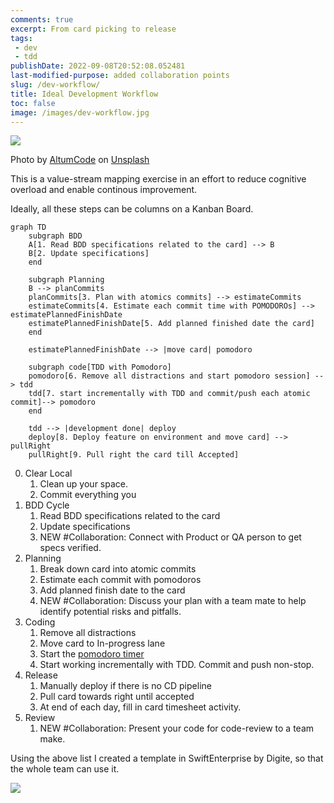 ```yaml
---
comments: true
excerpt: From card picking to release
tags:
 - dev
 - tdd
publishDate: 2022-09-08T20:52:08.052481
last-modified-purpose: added collaboration points
slug: /dev-workflow/
title: Ideal Development Workflow
toc: false
image: /images/dev-workflow.jpg
---
```


![](/images/dev-workflow.jpg)

Photo by <a href="https://unsplash.com/@altumcode?utm_source=unsplash&utm_medium=referral&utm_content=creditCopyText">AltumCode</a> on <a href="https://unsplash.com/s/photos/developer?utm_source=unsplash&utm_medium=referral&utm_content=creditCopyText">Unsplash</a>


This is a value-stream mapping exercise in an effort to reduce cognitive overload and enable continous improvement.

Ideally, all these steps can be columns on a Kanban Board.

```mermaid!
graph TD
    subgraph BDD
    A[1. Read BDD specifications related to the card] --> B
    B[2. Update specifications]
    end

    subgraph Planning
    B --> planCommits
    planCommits[3. Plan with atomics commits] --> estimateCommits
    estimateCommits[4. Estimate each commit time with POMODOROs] --> estimatePlannedFinishDate
    estimatePlannedFinishDate[5. Add planned finished date the card] 
    end

    estimatePlannedFinishDate --> |move card| pomodoro

    subgraph code[TDD with Pomodoro]
    pomodoro[6. Remove all distractions and start pomodoro session] --> tdd
    tdd[7. start incrementally with TDD and commit/push each atomic commit]--> pomodoro
    end
    
    tdd --> |development done| deploy
    deploy[8. Deploy feature on environment and move card] --> pullRight
    pullRight[9. Pull right the card till Accepted]
```
0. Clear Local
    1. Clean up your space.
    2. Commit everything you
1. BDD Cycle
    1. Read BDD specifications related to the card
    2. Update specifications
    3. NEW #Collaboration: Connect with Product or QA person to get specs verified.
2. Planning
    1. Break down card into atomic commits
    2. Estimate each commit with pomodoros
    3. Add planned finish date to the card
    4. NEW #Collaboration: Discuss your plan with a team mate to help identify potential risks and pitfalls.
3. Coding
    1. Remove all distractions
    2. Move card to In-progress lane
    3. Start the [pomodoro timer](https://lazy-guy.github.io/tomodoro/index.html)
    4. Start working incrementally with TDD. Commit and push non-stop.
4. Release
    1. Manually deploy if there is no CD pipeline 
    2. Pull card towards right until accepted
    3. At end of each day, fill in card timesheet activity.
5. Review
    1. NEW #Collaboration: Present your code for code-review to a team make.

Using the above list I created a template in SwiftEnterprise by Digite, so that the whole team can use it.

![](/images/dev-workflow/se-template.png)